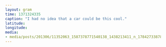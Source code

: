 ```yaml
---
layout: gram
time: 1371324335
caption: "I had no idea that a car could be this cool."
latitude: 
longitude: 
media:
- media/posts/201306/11352063_1587378771540138_1438213411_n_17842733878000351.jpg
---
```


